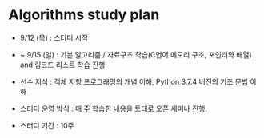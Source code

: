 # Algorithms study plan

- 9/12 (목) : 스터디 시작
- ~ 9/15 (일) : 기본 알고리즘 / 자료구조 학습(C언어 메모리 구조, 포인터와 배열) and 링크드 리스트 학습 진행

- 선수 지식 : 객체 지향 프로그래밍의 개념 이해, Python 3.7.4 버전의 기초 문법 이해
- 스터디 운영 방식 : 매 주 학습한 내용을 토대로 오픈 세미나 진행.

- 스터디 기간 : 10주
